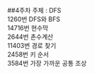 ##4주차 주체 : DFS<br>
1260번 DFS와 BFS<br>
14716번 현수막<br>
2644번 촌수계산<br>
11403번 경로 찾기<br>
2458번 키 순서<br>
3584번 가장 가까운 공통 조상<br>
